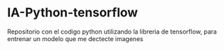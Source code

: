 # IA-Python-tensorflow
 Repositorio con el codigo python utilizando la libreria de tensorflow, para entrenar  un modelo que me dectecte imagenes

